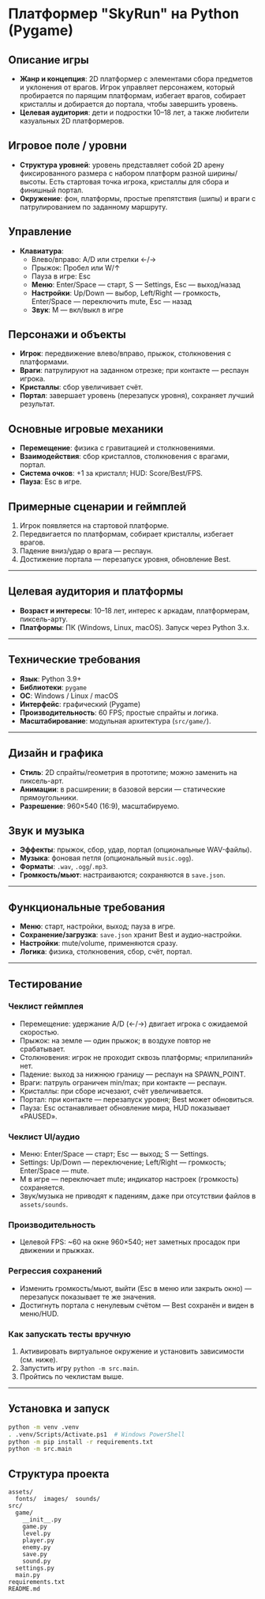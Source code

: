 # Платформер "SkyRun" на Python (Pygame)

## Описание игры
- **Жанр и концепция**: 2D платформер с элементами сбора предметов и уклонения от врагов. Игрок управляет персонажем, который пробирается по парящим платформам, избегает врагов, собирает кристаллы и добирается до портала, чтобы завершить уровень.
- **Целевая аудитория**: дети и подростки 10–18 лет, а также любители казуальных 2D платформеров.

## Игровое поле / уровни
- **Структура уровней**: уровень представляет собой 2D арену фиксированного размера с набором платформ разной ширины/высоты. Есть стартовая точка игрока, кристаллы для сбора и финишный портал.
- **Окружение**: фон, платформы, простые препятствия (шипы) и враги с патрулированием по заданному маршруту.

## Управление
- **Клавиатура**:
  - Влево/вправо: A/D или стрелки ←/→
  - Прыжок: Пробел или W/↑
  - Пауза в игре: Esc
  - **Меню**: Enter/Space — старт, S — Settings, Esc — выход/назад
  - **Настройки**: Up/Down — выбор, Left/Right — громкость, Enter/Space — переключить mute, Esc — назад
  - **Звук**: M — вкл/выкл в игре

## Персонажи и объекты
- **Игрок**: передвижение влево/вправо, прыжок, столкновения с платформами.
- **Враги**: патрулируют на заданном отрезке; при контакте — респаун игрока.
- **Кристаллы**: сбор увеличивает счёт.
- **Портал**: завершает уровень (перезапуск уровня), сохраняет лучший результат.

## Основные игровые механики
- **Перемещение**: физика с гравитацией и столкновениями.
- **Взаимодействия**: сбор кристаллов, столкновения с врагами, портал.
- **Система очков**: +1 за кристалл; HUD: Score/Best/FPS.
- **Пауза**: Esc в игре.

## Примерные сценарии и геймплей
1. Игрок появляется на стартовой платформе.
2. Передвигается по платформам, собирает кристаллы, избегает врагов.
3. Падение вниз/удар о врага — респаун.
4. Достижение портала — перезапуск уровня, обновление Best.

---

## Целевая аудитория и платформы
- **Возраст и интересы**: 10–18 лет, интерес к аркадам, платформерам, пиксель-арту.
- **Платформы**: ПК (Windows, Linux, macOS). Запуск через Python 3.x.

---

## Технические требования
- **Язык**: Python 3.9+
- **Библиотеки**: `pygame`
- **ОС**: Windows / Linux / macOS
- **Интерфейс**: графический (Pygame)
- **Производительность**: 60 FPS; простые спрайты и логика.
- **Масштабирование**: модульная архитектура (`src/game/`).

---

## Дизайн и графика
- **Стиль**: 2D спрайты/геометрия в прототипе; можно заменить на пиксель-арт.
- **Анимации**: в расширении; в базовой версии — статические прямоугольники.
- **Разрешение**: 960×540 (16:9), масштабируемо.

## Звук и музыка
- **Эффекты**: прыжок, сбор, удар, портал (опциональные WAV-файлы).
- **Музыка**: фоновая петля (опциональный `music.ogg`).
- **Форматы**: `.wav`, `.ogg`/`.mp3`.
- **Громкость/мьют**: настраиваются; сохраняются в `save.json`.

---

## Функциональные требования
- **Меню**: старт, настройки, выход; пауза в игре.
- **Сохранение/загрузка**: `save.json` хранит Best и аудио-настройки.
- **Настройки**: mute/volume, применяются сразу.
- **Логика**: физика, столкновения, сбор, счёт, портал.

---

## Тестирование
### Чеклист геймплея
- Перемещение: удержание A/D (←/→) двигает игрока с ожидаемой скоростью.
- Прыжок: на земле — один прыжок; в воздухе повтор не срабатывает.
- Столкновения: игрок не проходит сквозь платформы; «прилипаний» нет.
- Падение: выход за нижнюю границу — респаун на SPAWN_POINT.
- Враги: патруль ограничен min/max; при контакте — респаун.
- Кристаллы: при сборе исчезают, счёт увеличивается.
- Портал: при контакте — перезапуск уровня; Best может обновиться.
- Пауза: Esc останавливает обновление мира, HUD показывает «PAUSED».

### Чеклист UI/аудио
- Меню: Enter/Space — старт; Esc — выход; S — Settings.
- Settings: Up/Down — переключение; Left/Right — громкость; Enter/Space — mute.
- M в игре — переключает mute; индикатор настроек (громкость) сохраняется.
- Звук/музыка не приводят к падениям, даже при отсутствии файлов в `assets/sounds`.

### Производительность
- Целевой FPS: ~60 на окне 960×540; нет заметных просадок при движении и прыжках.

### Регрессия сохранений
- Изменить громкость/мьют, выйти (Esc в меню или закрыть окно) — перезапуск показывает те же значения.
- Достигнуть портала с ненулевым счётом — Best сохранён и виден в меню/HUD.

### Как запускать тесты вручную
1. Активировать виртуальное окружение и установить зависимости (см. ниже).
2. Запустить игру `python -m src.main`.
3. Пройтись по чеклистам выше.

---

## Установка и запуск
```bash
python -m venv .venv
. .venv/Scripts/Activate.ps1  # Windows PowerShell
python -m pip install -r requirements.txt
python -m src.main
```

## Структура проекта
```
assets/
  fonts/  images/  sounds/
src/
  game/
    __init__.py
    game.py
    level.py
    player.py
    enemy.py
    save.py
    sound.py
  settings.py
  main.py
requirements.txt
README.md
```
